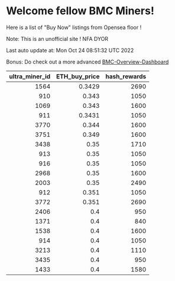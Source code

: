 # Welcome fellow BMC Miners!
Here is a list of "Buy Now" listings from Opensea floor !

Note: This is an unofficial site ! NFA DYOR

Last auto update at: Mon Oct 24 08:51:32 UTC 2022

Bonus: Do check out a more advanced [BMC-Overview-Dashboard](https://dune.com/defifunk/BMC-Overview-Dashboard)


|   ultra_miner_id |   ETH_buy_price |   hash_rewards |
|-----------------:|----------------:|---------------:|
|             1564 |          0.3429 |           2690 |
|              910 |          0.343  |           1050 |
|             1069 |          0.343  |           1600 |
|              911 |          0.3431 |           1050 |
|             3770 |          0.344  |           1600 |
|             3751 |          0.349  |           1600 |
|             3438 |          0.35   |           1710 |
|              913 |          0.35   |           1050 |
|              916 |          0.35   |           1050 |
|             2968 |          0.35   |           1600 |
|             2003 |          0.35   |           2490 |
|              912 |          0.351  |           1050 |
|             3772 |          0.351  |           2690 |
|             2406 |          0.4    |            950 |
|             1371 |          0.4    |            840 |
|             1538 |          0.4    |           1600 |
|              914 |          0.4    |           1050 |
|             3213 |          0.4    |           1110 |
|             3435 |          0.4    |            950 |
|             1433 |          0.4    |           1580 |